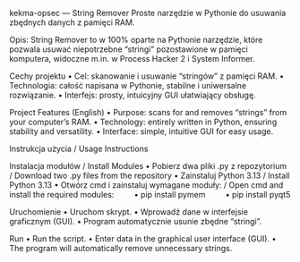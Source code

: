 kekma-opsec — String Remover
Proste narzędzie w Pythonie do usuwania zbędnych danych z pamięci RAM.


Opis:
String Remover to w 100% oparte na Pythonie narzędzie, które pozwala usuwać niepotrzebne “stringi” pozostawione w pamięci komputera, widoczne m.in. w Process Hacker 2 i System Informer.

Cechy projektu
• Cel: skanowanie i usuwanie “stringów” z pamięci RAM.
• Technologia: całość napisana w Pythonie, stabilne i uniwersalne rozwiązanie.
• Interfejs: prosty, intuicyjny GUI ułatwiający obsługę.

Project Features (English)
• Purpose: scans for and removes “strings” from your computer’s RAM.
• Technology: entirely written in Python, ensuring stability and versatility.
• Interface: simple, intuitive GUI for easy usage.


Instrukcja użycia / Usage Instructions

Instalacja modułów / Install Modules
• Pobierz dwa pliki .py z repozytorium / Download two .py files from the repository
• Zainstaluj Python 3.13 / Install Python 3.13
• Otwórz cmd i zainstaluj wymagane moduły: / Open cmd and install the required modules:
  
• pip install pymem
  
• pip install pyqt5
  

Uruchomienie
• Uruchom skrypt.
• Wprowadź dane w interfejsie graficznym (GUI).
• Program automatycznie usunie zbędne “stringi”.

Run
• Run the script.
• Enter data in the graphical user interface (GUI).
• The program will automatically remove unnecessary strings.
